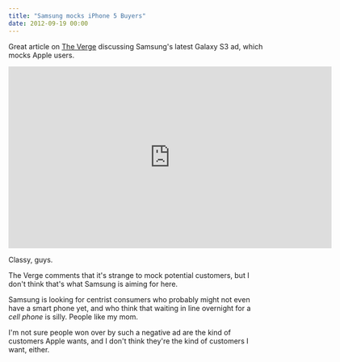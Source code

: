 ```yaml
---
title: "Samsung mocks iPhone 5 Buyers"
date: 2012-09-19 00:00
---
```


Great article on [The Verge](http://www.theverge.com/2012/9/19/3358132/samsung-mock-iphone-5-commercial) discussing Samsung's latest Galaxy S3 ad, which mocks Apple users.

<iframe data-image-dimensions="640x360" allowfullscreen="" src="http://www.youtube.com/embed/nf5-Prx19ZM?fs=1&amp;feature=oembed&amp;wmode=opaque&amp;enablejsapi=1" width="640" data-embed="true" frameborder="0" height="360" class="embed-responsive-item"></iframe>

Classy, guys.

The Verge comments that it's strange to mock potential customers, but I don't think that's what Samsung is aiming for here.

Samsung is looking for centrist consumers who probably might not even have a smart phone yet, and who think that waiting in line overnight for a _cell phone_ is silly. People like my mom.

I'm not sure people won over by such a negative ad are the kind of customers Apple wants, and I don't think they're the kind of customers I want, either.

<!-- more -->
